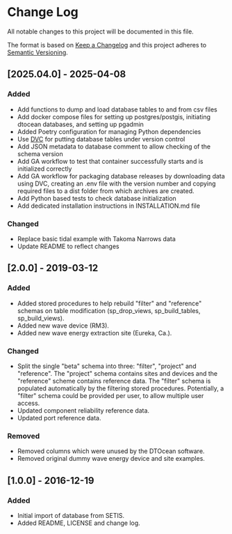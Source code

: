 # Change Log

All notable changes to this project will be documented in this file.

The format is based on [Keep a Changelog](http://keepachangelog.com/)
and this project adheres to [Semantic Versioning](http://semver.org/).

## [2025.04.0] - 2025-04-08

### Added

- Add functions to dump and load database tables to and from csv files
- Add docker compose files for setting up postgres/postgis, initiating dtocean
  databases, and setting up pgadmin
- Added Poetry configuration for managing Python dependencies
- Use [DVC](https://dvc.org/) for putting database tables under version control
- Add JSON metadata to database comment to allow checking of the schema version
- Add GA workflow to test that container successfully starts and is initialized
  correctly
- Add GA workflow for packaging database releases by downloading data using
  DVC, creating an .env file with the version number and copying required files
  to a dist folder from which archives are created.
- Add Python based tests to check database initialization
- Add dedicated installation instructions in INSTALLATION.md file

### Changed

- Replace basic tidal example with Takoma Narrows data
- Update README to reflect changes

## [2.0.0] - 2019-03-12

### Added

- Added stored procedures to help rebuild "filter" and "reference" schemas on
  table modification (sp_drop_views, sp_build_tables, sp_build_views).
- Added new wave device (RM3).
- Added new wave energy extraction site (Eureka, Ca.).

### Changed

- Split the single "beta" schema into three: "filter", "project" and
  "reference". The "project" schema contains sites and devices and the
  "reference" scheme contains reference data. The "filter" schema is populated
  automatically by the filtering stored procedures. Potentially, a "filter"
  schema could be provided per user, to allow multiple user access.
- Updated component reliability reference data.
- Updated port reference data.

### Removed

- Removed columns which were unused by the DTOcean software.
- Removed original dummy wave energy device and site examples.

## [1.0.0] - 2016-12-19

### Added

- Initial import of database from SETIS.
- Added README, LICENSE and change log.
